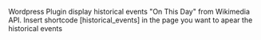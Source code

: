 Wordpress Plugin display historical events "On This Day" from Wikimedia API. Insert shortcode [historical_events] in the page you want to apear the historical events
